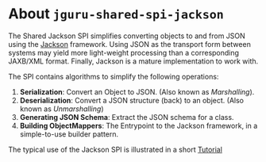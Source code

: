 # About `jguru-shared-spi-jackson`

The Shared Jackson SPI simplifies converting objects to and from JSON using the 
[Jackson](https://github.com/FasterXML/jackson) framework. 
Using JSON as the transport form between systems may yield more light-weight processing than
a corresponding JAXB/XML format. Finally, Jackson is a mature implementation to work with.

The SPI contains algorithms to simplify the following operations:

1. **Serialization**: Convert an Object to JSON. (Also known as _Marshalling_).
2. **Deserialization**: Convert a JSON structure (back) to an object. (Also known as _Unmarshalling_)
3. **Generating JSON Schema**: Extract the JSON schema for a class.
4. **Building ObjectMappers**: The Entrypoint to the Jackson framework, in a simple-to-use builder pattern.

The typical use of the Jackson SPI is illustrated in a short [Tutorial](./tutorial.html) 